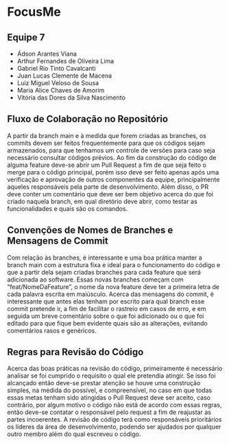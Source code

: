 # **FocusMe**

## **Equipe 7**

* Ádson Arantes Viana  
* Arthur Fernandes de Oliveira Lima  
* Gabriel Rio Tinto Cavalcanti  
* Juan Lucas Clemente de Macena  
* Luiz Miguel Veloso de Sousa  
* Maria Alice Chaves de Amorim  
* Vitória das Dores da Silva Nascimento

## **Fluxo de Colaboração no Repositório**

A partir da branch main e à medida que forem criadas as branches, os commits devem ser feitos frequentemente para que os códigos sejam armazenados, para que tenhamos um controle de versões para caso seja necessário consultar códigos prévios. Ao fim da construção do código de alguma feature deve-se abrir um Pull Request a fim de que seja feito o merge para o código principal, porém isso deve ser feito apenas após uma verificação e aprovação de outros componentes da equipe, principalmente aqueles responsáveis pela parte de desenvolvimento. Além disso, o PR deve conter um comentário que deve ser bem objetivo acerca do que foi criado naquela branch,  em qual diretório deve abrir, como testar as funcionalidades e quais são os comandos.

## **Convenções de Nomes de Branches e Mensagens de Commit**

Com relação às branches, é interessante e uma boa prática manter a branch main com a estrutura fixa e ideal para o funcionamento do código e que a partir dela sejam criadas branches para cada feature que será adicionada ao software. Essas novas branches começam com “feat/NomeDaFeature”, o nome da nova feature deve ter a primeira letra de cada palavra escrita em maiúsculo. Acerca das mensagens do commit, é interessante que antes elas tenham por escrito para qual branch esse commit pretende ir, a fim de facilitar o rastreio em casos de erro,  e em seguida um breve comentário sobre o que foi adicionado ou o que foi editado para que fique bem evidente quais são as alterações, evitando comentários rasos e genéricos.

## **Regras para Revisão do Código**

Acerca das boas práticas na revisão do código, primeiramente é necessário analisar se foi cumprido o requisito o qual ele pretendia atingir. Se isso foi alcançado então deve-se prestar atenção se houve uma construção simples, na medida do possível, e compreensível, no caso em que todas essas metas tenham sido atingidas o Pull Request deve ser aceito, caso contrário, por algum motivo o código não está de acordo com essas regras, então deve-se contatar o responsável pelo request a fim de reajustar as partes incoerentes. A revisão de código terá como responsáveis prioritários os líderes da área de desenvolvimento, podendo ser ajudados por qualquer outro membro além do qual escreveu o código.

